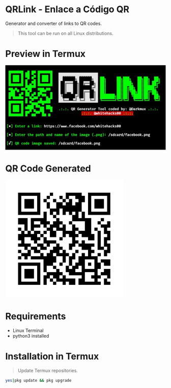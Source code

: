 # QRLink - Enlace a Código QR
Generator and converter of links to QR codes.
> This tool can be run on all Linux distributions.
# Preview in Termux
![QRLink](https://github.com/Darkmux/qrlink/blob/main/images/QRLink.jpg)
# QR Code Generated
![QRFacebook](https://github.com/Darkmux/qrlink/blob/main/images/facebook.png)
# Requirements
* Linux Terminal
* python3 installed
# Installation in Termux
> Update Termux repositories.
```bash
yes|pkg update && pkg upgrade
```
